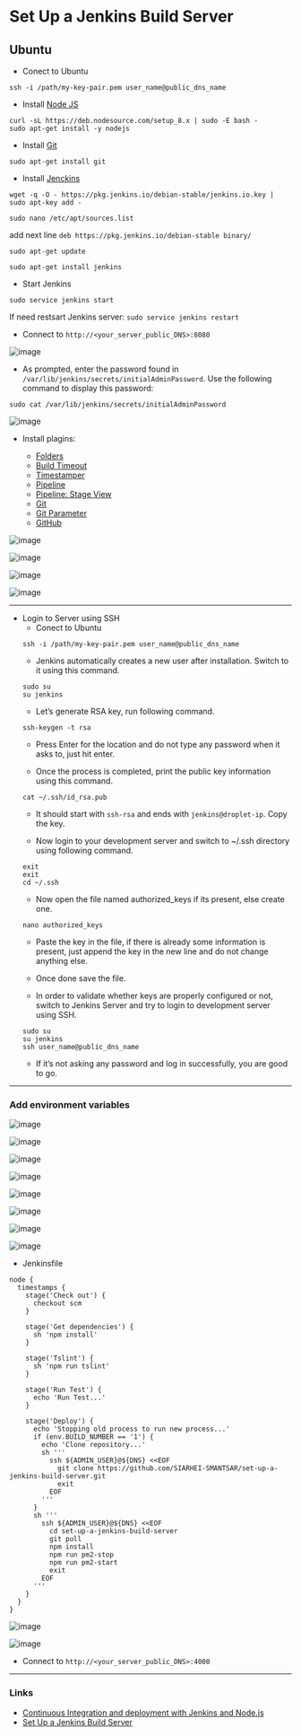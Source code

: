 # Set Up a Jenkins Build Server

## Ubuntu

* Conect to Ubuntu

```
ssh -i /path/my-key-pair.pem user_name@public_dns_name
```
* Install [Node JS](https://nodejs.org/en/download/package-manager/#debian-and-ubuntu-based-linux-distributions)

```
curl -sL https://deb.nodesource.com/setup_8.x | sudo -E bash -
sudo apt-get install -y nodejs
```

* Install [Git](https://git-scm.com/download/linux)
```
sudo apt-get install git
```

* Install [Jenckins](https://pkg.jenkins.io/debian-stable/)

```
wget -q -O - https://pkg.jenkins.io/debian-stable/jenkins.io.key | sudo apt-key add -
```
```
sudo nano /etc/apt/sources.list
```

add next line `deb https://pkg.jenkins.io/debian-stable binary/`

```
sudo apt-get update
```
```
sudo apt-get install jenkins
```

* Start Jenkins

```
sudo service jenkins start
```

If need restsart Jenkins server: `sudo service jenkins restart`

* Connect to `http://<your_server_public_DNS>:8080`

![image](https://drive.google.com/uc?authuser=0&id=1pdqaKUsh-nbSMxReJWNxJFjJ2CCotjf6&export=download)

* As prompted, enter the password found in `/var/lib/jenkins/secrets/initialAdminPassword`. Use the following command to display this password:

```
sudo cat /var/lib/jenkins/secrets/initialAdminPassword
```

![image](https://drive.google.com/uc?authuser=0&id=1GQLT-P_BSMkpYC-KzsmV40kKTFxbp8dy&export=download)

* Install plagins:

    - [Folders](https://plugins.jenkins.io/cloudbees-folder)
    - [Build Timeout](https://plugins.jenkins.io/build-timeout)
    - [Timestamper](https://plugins.jenkins.io/timestamper)
    - [Pipeline](https://plugins.jenkins.io/workflow-aggregator)
    - [Pipeline: Stage View](https://plugins.jenkins.io/pipeline-stage-view)
    - [Git](https://plugins.jenkins.io/git)
    - [Git Parameter](https://plugins.jenkins.io/git-parameter)
    - [GitHub](https://plugins.jenkins.io/github)

![image](https://drive.google.com/uc?authuser=0&id=1H738XzBPnomeGLBT8w4LO09owOdk8OWG&export=download)

![image](https://drive.google.com/uc?authuser=0&id=1MiiqyOjYpKQ5nGsV1kGqnuqJmkGxTmIX&export=download)

![image](https://drive.google.com/uc?authuser=0&id=1HundIIZ_59PgQoPFWa-6QoKR5f0E5di6&export=download)

![image](https://drive.google.com/uc?authuser=0&id=14N5wMdm4ugWNIyYaaRI0QimkFgMA5Ls2&export=download)

---
* Login to Server using SSH
    * Conect to Ubuntu
    ```
    ssh -i /path/my-key-pair.pem user_name@public_dns_name
    ```
    * Jenkins automatically creates a new user after installation. Switch to it using this command.
    ```
    sudo su
    su jenkins
    ```
    * Let’s generate RSA key, run following command.
    ```
    ssh-keygen -t rsa
    ```
    * Press Enter for the location and do not type any password when it asks to, just hit enter.

    * Once the process is completed, print the public key information using this command.
    ```
    cat ~/.ssh/id_rsa.pub
    ```
    * It should start with `ssh-rsa` and ends with `jenkins@droplet-ip`. Copy the key.

    * Now login to your development server and switch to ~/.ssh directory using following command.
    ```
    exit
    exit
    cd ~/.ssh
    ```
    * Now open the file named authorized_keys if its present, else create one.
    ```
    nano authorized_keys
    ```
    * Paste the key in the file, if there is already some information is present, just append the key in the new line and do not change anything else.

    * Once done save the file.

    * In order to validate whether keys are properly configured or not, switch to Jenkins Server and try to login to development server using SSH.
    ```
    sudo su
    su jenkins
    ssh user_name@public_dns_name
    ```
    * If it’s not asking any password and log in successfully, you are good to go.
---

### Add environment variables

![image](https://drive.google.com/uc?authuser=0&id=1hY0VDhAguV1aqHAwOl0zh_vCPODLniqn&export=download)

![image](https://drive.google.com/uc?authuser=0&id=1xT7Dmd1L-rbx0TzZFx8jNa43AVjnp0gP&export=download)

![image](https://drive.google.com/uc?authuser=0&id=1TCPOO4nFBrLezCCIAroP9lj60z0kqbZ_&export=download)

![image](https://drive.google.com/uc?authuser=0&id=1DeXI-vSV2d5io6fHU5VnAb7UJtIcxVpM&export=download)

![image](https://drive.google.com/uc?authuser=0&id=15CfffyIdSpsLzY8PX-6S8LIP91wZLge8&export=download)

![image](https://drive.google.com/uc?authuser=0&id=102UQNfooFa5uVQTfynfizhmxaWwP1NoH&export=download)

![image](https://drive.google.com/uc?authuser=0&id=1-r2sIyic0GUgynKta-dKc6vUznVzpqLe&export=download)

![image](https://drive.google.com/uc?authuser=0&id=10566ys8lO2XD1bB6XeaXlYcSXm1pkc0B&export=download)

* Jenkinsfile
```
node {
  timestamps {
    stage('Check out') {
      checkout scm
    }

    stage('Get dependencies') {
      sh 'npm install'
    }

    stage('Tslint') {
      sh 'npm run tslint'
    }

    stage('Run Test') {
      echo 'Run Test...'
    }

    stage('Deploy') {
      echo 'Stopping old process to run new process...'
      if (env.BUILD_NUMBER == '1') {
        echo 'Clone repository...'
        sh '''
          ssh ${ADMIN_USER}@${DNS} <<EOF
            git clone https://github.com/SIARHEI-SMANTSAR/set-up-a-jenkins-build-server.git
            exit
          EOF
        '''
      }
      sh '''
        ssh ${ADMIN_USER}@${DNS} <<EOF
          cd set-up-a-jenkins-build-server
          git pull
          npm install
          npm run pm2-stop
          npm run pm2-start
          exit
        EOF
      '''
    }
  }
}
```

![image](https://drive.google.com/uc?authuser=0&id=1pNAOV2UkahoYNRXxPLFuraBmybkYQNT8&export=download)

![image](https://drive.google.com/uc?authuser=0&id=1YZBIYWt6XVPFtzJZdsdCJSAsl5QGZslp&export=download)

* Connect to `http://<your_server_public_DNS>:4000`

---
### Links

* [Continuous Integration and deployment with Jenkins and Node.js](https://codeforgeek.com/2016/04/continuous-integration-deployment-jenkins-node-js/)
* [Set Up a Jenkins Build
Server](https://d1.awsstatic.com/Projects/P5505030/aws-project_Jenkins-build-server.pdf)
